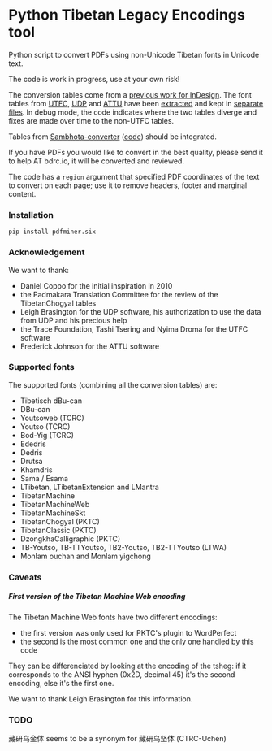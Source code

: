 # Python Tibetan Legacy Encodings tool

Python script to convert PDFs using non-Unicode Tibetan fonts in Unicode text.

The code is work in progress, use at your own risk!

The conversion tables come from a [previous work for InDesign](https://github.com/eroux/tibetan-unicode-scripts/). The font tables from [UTFC](https://github.com/tracefoundation/UTFC/), [UDP](http://udp.leighb.com/index.html) and [ATTU](http://www.pechamaker.com/attu/) have been [extracted](font-tables-import/) and kept in [separate files](font-tables/). In debug mode, the code indicates where the two tables diverge and fixes are made over time to the non-UTFC tables.

Tables from [Sambhota-converter](http://karmapa.github.io/tibetan-converter/sambhota-converter/index.html) ([code](https://github.com/karmapa/sambhota-parser/blob/master/src/parser.js)) should be integrated.

If you have PDFs you would like to convert in the best quality, please send it to help AT bdrc.io, it will be converted and reviewed.

The code has a `region` argument that specified PDF coordinates of the text to convert on each page; use it to remove headers, footer and marginal content.

### Installation

```
pip install pdfminer.six
```

### Acknowledgement

We want to thank:
- Daniel Coppo for the initial inspiration in 2010
- the Padmakara Translation Committee for the review of the TibetanChogyal tables
- Leigh Brasington for the UDP software, his authorization to use the data from UDP and his precious help
- the Trace Foundation, Tashi Tsering and Nyima Droma for the UTFC software
- Frederick Johnson for the ATTU software

### Supported fonts

The supported fonts (combining all the conversion tables) are:

- Tibetisch dBu-can
- DBu-can
- Youtsoweb (TCRC)
- Youtso (TCRC)
- Bod-Yig (TCRC)
- Ededris
- Dedris
- Drutsa
- Khamdris
- Sama / Esama
- LTibetan, LTibetanExtension and LMantra
- TibetanMachine
- TibetanMachineWeb
- TibetanMachineSkt
- TibetanChogyal (PKTC)
- TibetanClassic (PKTC)
- DzongkhaCalligraphic (PKTC)
- TB-Youtso, TB-TTYoutso, TB2-Youtso, TB2-TTYoutso (LTWA)
- Monlam ouchan and Monlam yigchong

### Caveats

##### First version of the Tibetan Machine Web encoding

The Tibetan Machine Web fonts have two different encodings:
- the first version was only used for PKTC's plugin to WordPerfect
- the second is the most common one and the only one handled by this code

They can be differenciated by looking at the encoding of the tsheg: if it corresponds to the ANSI hyphen (0x2D, decimal 45) it's the second encoding, else it's the first one.

We want to thank Leigh Brasington for this information.

### TODO

藏研乌金体 seems to be a synonym for 藏研乌坚体 (CTRC-Uchen)